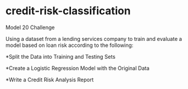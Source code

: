# credit-risk-classification
Model 20 Challenge

Using a dataset from a lending services company to train and evaluate a model based on loan risk according to the following:

*Split the Data into Training and Testing Sets

*Create a Logistic Regression Model with the Original Data

*Write a Credit Risk Analysis Report
